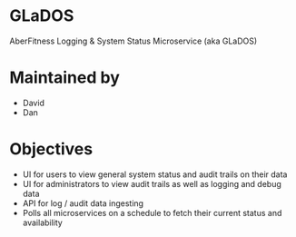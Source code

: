 # GLaDOS
AberFitness Logging & System Status Microservice (aka GLaDOS)

# Maintained by
* David
* Dan

# Objectives
* UI for users to view general system status and audit trails on their data
* UI for administrators to view audit trails as well as logging and debug data
* API for log / audit data ingesting
* Polls all microservices on a schedule to fetch their current status and availability
